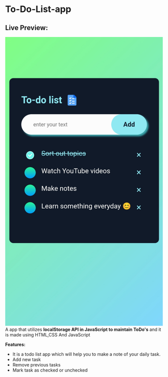 # To-Do-List-app
## Live Preview:
<a href="https://to-do-list-app-by-wit.vercel.app/">![Todo App](src/TodoApp.jpg)</a>
A app that utilizes **localStorage API in JavaScript to maintain ToDo's** and it is made using HTML,CSS And JavaScript 

**Features:**
- It is a todo list app which will help you to make a note of your daily task. 
- Add new task
- Remove previous tasks
- Mark task as checked or unchecked
